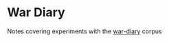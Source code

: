 # War Diary

Notes covering experiments with the [war-diary](https://github.com/knoxa/war-diary) corpus

